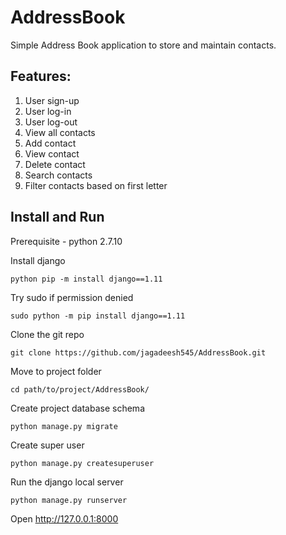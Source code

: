 # AddressBook
Simple Address Book application to store and maintain contacts.

## Features:
1. User sign-up
2. User log-in
3. User log-out
4. View all contacts
5. Add contact
6. View contact
7. Delete contact
8. Search contacts
9. Filter contacts based on first letter

## Install and Run
Prerequisite - python 2.7.10

Install django

  ```python pip -m install django==1.11```

Try sudo if permission denied

  ```sudo python -m pip install django==1.11```

Clone the git repo

  ```git clone https://github.com/jagadeesh545/AddressBook.git```

Move to project folder

  ```cd path/to/project/AddressBook/```

Create project database schema

  ```python manage.py migrate```

Create super user

  ```python manage.py createsuperuser```

Run the django local server

  ```python manage.py runserver```

Open http://127.0.0.1:8000
